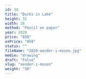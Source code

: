 ```yaml
---
id: 34
title: "Ducks in Lake"
height: 32
width: 26
method: "Pencil on paper"
year: 2020
price: "850"
exPrice: "850"
status: ""
fileName: "2020-aender-i-mosen.jpg"
medie: "drawing"
draft: "False"
slug: "aender-i-mosen"
weight: "50"
---
```

